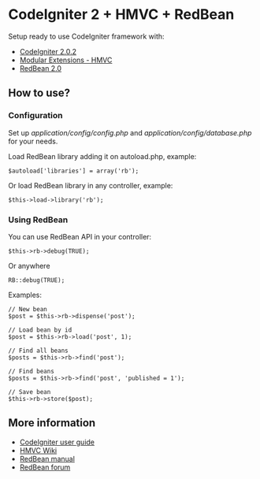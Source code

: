 # CodeIgniter 2 + HMVC + RedBean

Setup ready to use CodeIgniter framework with:

-	[CodeIgniter 2.0.2](http://codeigniter.com)
- [Modular Extensions - HMVC](http://bitbucket.org/wiredesignz/codeigniter-modular-extensions-hmvc/overview)
- [RedBean 2.0](http//redbeanphp.com)

## How to use?

### Configuration

Set up *application/config/config.php* and *application/config/database.php* for your needs.

Load RedBean library adding it on autoload.php, example:

	$autoload['libraries'] = array('rb');
	
Or load RedBean library in any controller, example:

	$this->load->library('rb');
	
### Using RedBean

You can use RedBean API in your controller:

	$this->rb->debug(TRUE);
	
Or anywhere

	RB::debug(TRUE);
	
Examples:

	// New bean
	$post = $this->rb->dispense('post');
	
	// Load bean by id
	$post = $this->rb->load('post', 1);
	
	// Find all beans
	$posts = $this->rb->find('post');
	
	// Find beans
	$posts = $this->rb->find('post', 'published = 1');
	
	// Save bean
	$this->rb->store($post);
	
## More information

- [CodeIgniter user guide](http://codeigniter.com/user_guide)
- [HMVC Wiki](http://bitbucket.org/wiredesignz/codeigniter-modular-extensions-hmvc/wiki)
- [RedBean manual](http://www.redbeanphp.com/)
- [RedBean forum](http://groups.google.com/group/redbeanorm)
